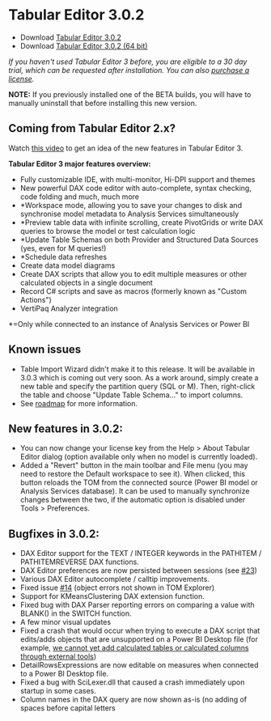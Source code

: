 # Tabular Editor 3.0.2

- Download [Tabular Editor 3.0.2](https://cdn.tabulareditor.com/files/TabularEditor.3.0.2.x86.msi)
- Download [Tabular Editor 3.0.2 (64 bit)](https://cdn.tabulareditor.com/files/TabularEditor.3.0.2.x64.msi)

_If you haven't used Tabular Editor 3 before, you are eligible to a 30 day trial, which can be requested after installation. You can also [purchase a license](https://tabulareditor.com/#licensing)._

**NOTE:** If you previously installed one of the BETA builds, you will have to manually uninstall that before installing this new version.

## Coming from Tabular Editor 2.x?

Watch [this video](https://www.youtube.com/watch?v=pt3DdcjfImY) to get an idea of the new features in Tabular Editor 3.

**Tabular Editor 3 major features overview:**

- Fully customizable IDE, with multi-monitor, Hi-DPI support and themes
- New powerful DAX code editor with auto-complete, syntax checking, code folding and much, much more
- \*Workspace mode, allowing you to save your changes to disk and synchronise model metadata to Analysis Services simultaneously
- \*Preview table data with infinite scrolling, create PivotGrids or write DAX queries to browse the model or test calculation logic
- \*Update Table Schemas on both Provider and Structured Data Sources (yes, even for M queries!)
- \*Schedule data refreshes
- Create data model diagrams
- Create DAX scripts that allow you to edit multiple measures or other calculated objects in a single document
- Record C# scripts and save as macros (formerly known as "Custom Actions")
- VertiPaq Analyzer integration

\*=Only while connected to an instance of Analysis Services or Power BI

## Known issues

- Table Import Wizard didn't make it to this release. It will be available in 3.0.3 which is coming out very soon. As a work around, simply create a new table and specify the partition query (SQL or M). Then, right-click the table and choose "Update Table Schema..." to import columns.
- See [roadmap](https://github.com/TabularEditor/TabularEditor3/issues/12) for more information.

## New features in 3.0.2:

- You can now change your license key from the Help > About Tabular Editor dialog (option available only when no model is currently loaded).
- Added a "Revert" button in the main toolbar and File menu (you may need to restore the Default workspace to see it). When clicked, this button reloads the TOM from the connected source (Power BI model or Analysis Services database). It can be used to manually synchronize changes between the two, if the automatic option is disabled under Tools > Preferences.

## Bugfixes in 3.0.2:

- DAX Editor support for the TEXT / INTEGER keywords in the PATHITEM / PATHITEMREVERSE DAX functions.
- DAX Editor preferences are now persisted between sessions (see [#23](https://github.com/TabularEditor/TabularEditor3/issues/23))
- Various DAX Editor autocomplete / calltip improvements.
- Fixed issue [#14](https://github.com/TabularEditor/TabularEditor3/issues/14) (object errors not shown in TOM Explorer)
- Support for KMeansClustering DAX extension function.
- Fixed bug with DAX Parser reporting errors on comparing a value with BLANK() in the SWITCH function.
- A few minor visual updates
- Fixed a crash that would occur when trying to execute a DAX script that edits/adds objects that are unsupported on a Power BI Desktop file (for example, [we cannot yet add calculated tables or calculated columns through external tools](https://docs.microsoft.com/en-us/power-bi/transform-model/desktop-external-tools))
- DetailRowsExpressions are now editable on measures when connected to a Power BI Desktop file.
- Fixed a bug with SciLexer.dll that caused a crash immediately upon startup in some cases.
- Column names in the DAX query are now shown as-is (no adding of spaces before capital letters
